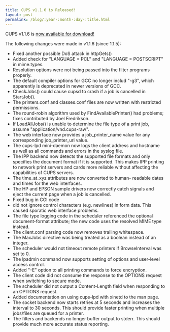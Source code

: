 ```yaml
---
title: CUPS v1.1.6 is Released!
layout: post
permalink: /blog/:year-:month-:day-:title.html
---
```


<P>CUPS v1.1.6 is <A HREF="software.html">now available for download!</A><P>The following changes were made in v1.1.6 (since 1.1.5):<UL>	<LI>Fixed another possible DoS attack in httpGets()	<LI>Added check for "LANGUAGE = PCL" and "LANGUAGE =	POSTSCRIPT" in mime.types.	<LI>Resolution options were not being passed into the	filter programs properly.	<LI>The default compiler options for GCC no longer includ	"-g3", which apparently is deprecated in newer	versions of GCC.	<LI>CheckJobs() could cause cupsd to crash if a job is	cancelled in StartJob().	<LI>The printers.conf and classes.conf files are now	written with restricted permissions.	<LI>The round-robin algorithm used by FindAvailablePrinter()	had problems; fixes contributed by Joel Fredrikson.	<LI>If LoadAllJobs() is unable to determine the file type	of a print job, assume "application/vnd.cups-raw".	<LI>The web interface now provides a job_printer_name	value for any corresponding job_printer_uri value.	<LI>The cups-lpd mini-daemon now logs the client address	and hostname as well as all commands and errors in the	syslog file.	<LI>The IPP backend now detects the supported file formats	and only specifies the document format if it is	supported.  This makes IPP printing to network print	servers and cards more reliable without affecting the	capabilities of CUPS servers.	<LI>The time_at_xyz attributes are now converted to human-	readable dates and times for the web interfaces.	<LI>The HP and EPSON sample drivers now correctly catch	signals and eject the current page when a job is	cancelled.	<LI>Fixed bug in CGI code <LI>did not ignore control	characters (e.g. newlines) in form data.  This caused	sporatic web interface problems.	<LI>The file type logging code in the scheduler referenced	the optional document-format attribute; the new code	uses the resolved MIME type instead.	<LI>The client.conf parsing code now removes trailing	whitespace.	<LI>The MaxJobs directive was being treated as a boolean	instead of an integer.	<LI>The scheduler would not timeout remote printers if	BrowseInterval was set to 0.	<LI>The lpadmin command now supports setting of options	and user-level access control.	<LI>Added "-E" option to all printing commands to force	encryption.	<LI>The client code did not consume the response to the	OPTIONS request when switching to secure mode.	<LI>The scheduler did not output a Content-Length field	when responding to an OPTIONS request.	<LI>Added documentation on using cups-lpd with xinetd	to the man page.	<LI>The socket backend now starts retries at 5 seconds and	increases the interval to 30 seconds.  This should	provide faster printing when multiple jobs/files are	queued for a printer.	<LI>The filters and backends no longer buffer output to	stderr.  This should provide much more accurate status	reporting.</UL>
